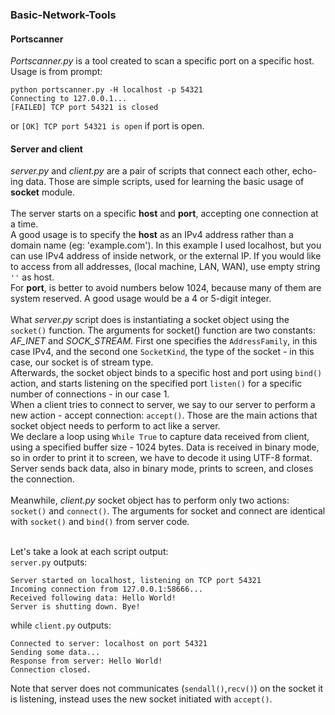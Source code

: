 ### Basic-Network-Tools

#### Portscanner
<i>Portscanner.py</i> is a tool created to scan a specific port on a specific host.
Usage is from prompt:
```
python portscanner.py -H localhost -p 54321
Connecting to 127.0.0.1...
[FAILED] TCP port 54321 is closed
``` 
or `[OK] TCP port 54321 is open` 
if port is open.
#### Server and client

<i>server.py</i> and <i>client.py</i> are a pair of scripts that connect each other, echo-ing data.
Those are simple scripts, used for learning the basic usage of <b>socket</b> module.<br><br>
The server starts on a specific <b>host</b> and <b>port</b>, accepting one connection at a time.<br>
A good usage is to specify the <b>host</b> as an IPv4 address rather than a domain name (eg: 'example.com'). In this example
I used localhost, but you can use IPv4 address of inside network, or the external IP. If you would like to access from 
all addresses, (local machine, LAN, WAN), use empty string <code>''</code> as host.<br>
For <b>port</b>, is better to avoid numbers below 1024, because many of them are system reserved. A good usage would be a 4 or 
5-digit integer.<br><br>
What <i>server.py</i> script does is instantiating a socket object using the <code>socket()</code> function. The arguments for
socket() function are two constants: <i>AF_INET</i> and <i>SOCK_STREAM</i>. First one specifies the `AddressFamily`, in this case 
IPv4, and the second one `SocketKind`, the type of the socket - in this case, our socket is of stream type.<br>
Afterwards, the socket object binds to a specific host and port using `bind()` action, and starts listening on the specified port
`listen()` for a specific number of connections - in our case 1.<br>
When a client tries to connect to server, we say to our server to perform a new action - accept connection: `accept()`. Those are
the main actions that socket object needs to perform to act like a server.<br>
We declare a loop using `While True` to capture data received from client, using a specified buffer size - 1024 bytes.
Data is received in binary mode, so in order to print it to screen, we have to decode it using UTF-8 format.
Server sends back data, also in binary mode, prints to screen, and closes the connection.<br><br>
Meanwhile, <i>client.py</i> socket object has to perform only two actions: `socket()` and `connect()`. The arguments for socket and
connect are identical with `socket()` and `bind()` from server code.<br><br>

Let's take a look at each script output:<br>
`server.py` outputs:
```
Server started on localhost, listening on TCP port 54321
Incoming connection from 127.0.0.1:58666...
Received following data: Hello World!
Server is shutting down. Bye!
```
while `client.py` outputs:

```
Connected to server: localhost on port 54321
Sending some data...
Response from server: Hello World!
Connection closed.
```

Note that server does not communicates (`sendall()`,`recv()`) on the socket it is listening, instead uses the new socket
initiated with `accept()`.
